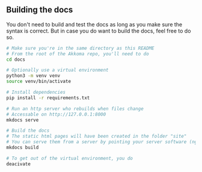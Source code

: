 ## Building the docs

You don't need to build and test the docs as long as you make sure the syntax is correct. But in case you do want to build the docs, feel free to do so.

```sh
# Make sure you're in the same directory as this README
# From the root of the Akkoma repo, you'll need to do
cd docs

# Optionally use a virtual environment
python3 -m venv venv
source venv/bin/activate

# Install dependencies
pip install -r requirements.txt

# Run an http server who rebuilds when files change
# Accessable on http://127.0.0.1:8000
mkdocs serve

# Build the docs
# The static html pages will have been created in the folder "site"
# You can serve them from a server by pointing your server software (nginx, apache...) to this location
mkdocs build

# To get out of the virtual environment, you do
deacivate
```
